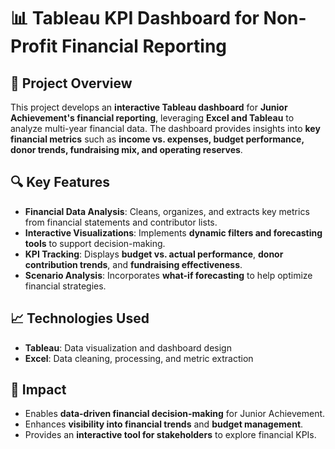 # 📊 Tableau KPI Dashboard for Non-Profit Financial Reporting

## 📌 Project Overview
This project develops an **interactive Tableau dashboard** for **Junior Achievement's financial reporting**, leveraging **Excel and Tableau** to analyze multi-year financial data. The dashboard provides insights into **key financial metrics** such as **income vs. expenses, budget performance, donor trends, fundraising mix, and operating reserves**.

## 🔍 Key Features
- **Financial Data Analysis**: Cleans, organizes, and extracts key metrics from financial statements and contributor lists.
- **Interactive Visualizations**: Implements **dynamic filters and forecasting tools** to support decision-making.
- **KPI Tracking**: Displays **budget vs. actual performance**, **donor contribution trends**, and **fundraising effectiveness**.
- **Scenario Analysis**: Incorporates **what-if forecasting** to help optimize financial strategies.

## 📈 Technologies Used
- **Tableau**: Data visualization and dashboard design
- **Excel**: Data cleaning, processing, and metric extraction

## 🎯 Impact
- Enables **data-driven financial decision-making** for Junior Achievement.
- Enhances **visibility into financial trends** and **budget management**.
- Provides an **interactive tool for stakeholders** to explore financial KPIs.
